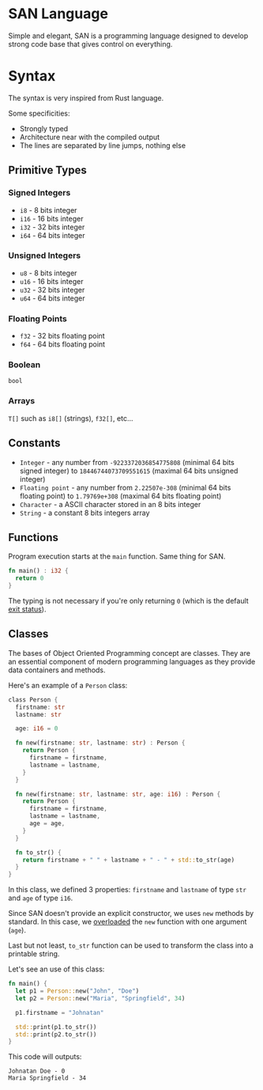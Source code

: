 # SAN Language
Simple and elegant, SAN is a programming language designed to develop strong code base that gives control on everything.

# Syntax
The syntax is very inspired from Rust language.

Some specificities:
- Strongly typed
- Architecture near with the compiled output
- The lines are separated by line jumps, nothing else

## Primitive Types
### Signed Integers
- `i8` - 8 bits integer 
- `i16` - 16 bits integer 
- `i32` - 32 bits integer 
- `i64` - 64 bits integer 

### Unsigned Integers
- `u8` - 8 bits integer 
- `u16` - 16 bits integer 
- `u32` - 32 bits integer 
- `u64` - 64 bits integer 

### Floating Points
- `f32` - 32 bits floating point 
- `f64` - 64 bits floating point 

### Boolean
`bool`

### Arrays
`T[]` such as `i8[]` (strings), `f32[]`, etc...

## Constants
- `Integer` - any number from `-9223372036854775808` (minimal 64 bits signed integer) to `18446744073709551615` (maximal 64 bits unsigned integer)
- `Floating point` - any number from `2.22507e-308` (minimal 64 bits floating point) to `1.79769e+308` (maximal 64 bits floating point)
- `Character` - a ASCII character stored in an 8 bits integer
- `String` - a constant 8 bits integers array

## Functions
Program execution starts at the `main` function.
Same thing for SAN.
```rs
fn main() : i32 {
  return 0
}
```

The typing is not necessary if you're only returning `0` (which is the default [exit status](https://en.wikipedia.org/wiki/Exit_status)).

## Classes
The bases of Object Oriented Programming concept are classes. They are an essential component of modern programming languages as they provide data containers and methods.

Here's an example of a `Person` class:
```rs
class Person {
  firstname: str
  lastname: str

  age: i16 = 0

  fn new(firstname: str, lastname: str) : Person {
    return Person { 
      firstname = firstname,
      lastname = lastname,
    }
  }

  fn new(firstname: str, lastname: str, age: i16) : Person {
    return Person {
      firstname = firstname,
      lastname = lastname,
      age = age,
    }
  }

  fn to_str() {
    return firstname + " " + lastname + " - " + std::to_str(age)
  }
}
```

In this class, we defined 3 properties: `firstname` and `lastname` of type `str` and `age` of type `i16`.

Since SAN doesn't provide an explicit constructor, we uses `new` methods by standard. In this case, we [overloaded](https://en.wikipedia.org/wiki/Function_overloading) the `new` function with one argument (`age`).

Last but not least, `to_str` function can be used to transform the class into a printable string.

Let's see an use of this class:
```rs
fn main() {
  let p1 = Person::new("John", "Doe")
  let p2 = Person::new("Maria", "Springfield", 34)

  p1.firstname = "Johnatan"

  std::print(p1.to_str())
  std::print(p2.to_str())
}
```

This code will outputs:
```
Johnatan Doe - 0
Maria Springfield - 34
```
